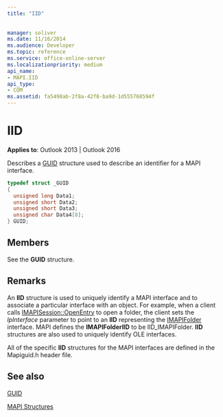 ```yaml
---
title: "IID"
 
 
manager: soliver
ms.date: 11/16/2014
ms.audience: Developer
ms.topic: reference
ms.service: office-online-server
ms.localizationpriority: medium
api_name:
- MAPI.IID
api_type:
- COM
ms.assetid: fa5498ab-2f8a-42f8-ba9d-1d555768594f
---
```


# IID

  
  
**Applies to**: Outlook 2013 | Outlook 2016 
  
Describes a [GUID](guid.md) structure used to describe an identifier for a MAPI interface. 
  
```cpp
typedef struct _GUID
{
  unsigned long Data1;
  unsigned short Data2;
  unsigned short Data3;
  unsigned char Data4[8];
} GUID;

```

## Members

See the **GUID** structure. 
  
## Remarks

An **IID** structure is used to uniquely identify a MAPI interface and to associate a particular interface with an object. For example, when a client calls [IMAPISession::OpenEntry](imapisession-openentry.md) to open a folder, the client sets the  _lpInterface_ parameter to point to an **IID** representing the [IMAPIFolder](imapifolderimapicontainer.md) interface. MAPI defines the **IMAPIFolderIID** to be IID_IMAPIFolder. **IID** structures are also used to uniquely identify OLE interfaces. 
  
All of the specific **IID** structures for the MAPI interfaces are defined in the Mapiguid.h header file. 
  
## See also



[GUID](guid.md)


[MAPI Structures](mapi-structures.md)

